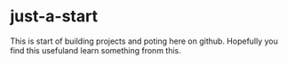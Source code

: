 # just-a-start
This is start of building projects and poting here on github. Hopefully you find this usefuland learn something fronm this.
